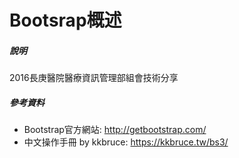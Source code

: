 # Bootsrap概述
##### 說明
2016長庚醫院醫療資訊管理部組會技術分享
##### 參考資料
- Bootstrap官方網站: http://getbootstrap.com/
- 中文操作手冊 by kkbruce: https://kkbruce.tw/bs3/
